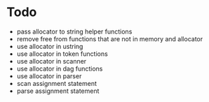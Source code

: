 # Todo
* pass allocator to string helper functions
* remove free from functions that are not in memory and allocator
* use allocator in ustring
* use allocator in token functions
* use allocator in scanner
* use allocator in dag functions
* use allocator in parser
* scan assignment statement
* parse assignment statement